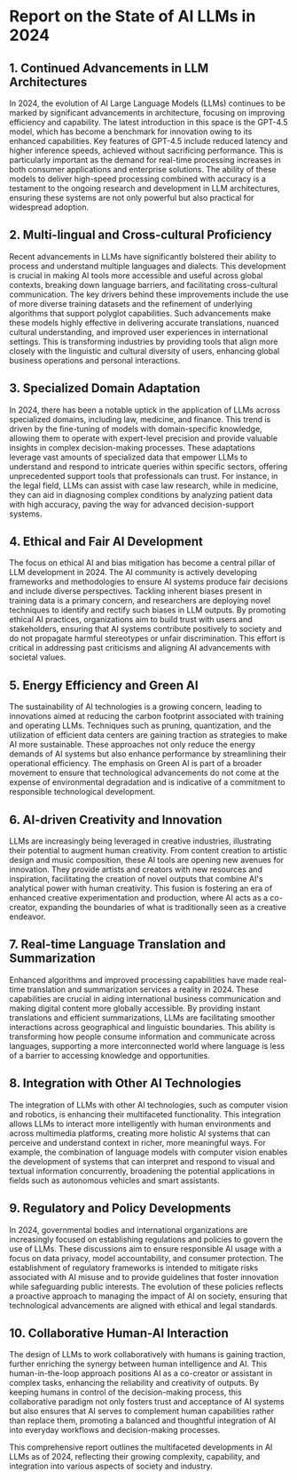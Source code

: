 # Report on the State of AI LLMs in 2024

## 1. Continued Advancements in LLM Architectures

In 2024, the evolution of AI Large Language Models (LLMs) continues to be marked by significant advancements in architecture, focusing on improving efficiency and capability. The latest introduction in this space is the GPT-4.5 model, which has become a benchmark for innovation owing to its enhanced capabilities. Key features of GPT-4.5 include reduced latency and higher inference speeds, achieved without sacrificing performance. This is particularly important as the demand for real-time processing increases in both consumer applications and enterprise solutions. The ability of these models to deliver high-speed processing combined with accuracy is a testament to the ongoing research and development in LLM architectures, ensuring these systems are not only powerful but also practical for widespread adoption.

## 2. Multi-lingual and Cross-cultural Proficiency

Recent advancements in LLMs have significantly bolstered their ability to process and understand multiple languages and dialects. This development is crucial in making AI tools more accessible and useful across global contexts, breaking down language barriers, and facilitating cross-cultural communication. The key drivers behind these improvements include the use of more diverse training datasets and the refinement of underlying algorithms that support polyglot capabilities. Such advancements make these models highly effective in delivering accurate translations, nuanced cultural understanding, and improved user experiences in international settings. This is transforming industries by providing tools that align more closely with the linguistic and cultural diversity of users, enhancing global business operations and personal interactions.

## 3. Specialized Domain Adaptation

In 2024, there has been a notable uptick in the application of LLMs across specialized domains, including law, medicine, and finance. This trend is driven by the fine-tuning of models with domain-specific knowledge, allowing them to operate with expert-level precision and provide valuable insights in complex decision-making processes. These adaptations leverage vast amounts of specialized data that empower LLMs to understand and respond to intricate queries within specific sectors, offering unprecedented support tools that professionals can trust. For instance, in the legal field, LLMs can assist with case law research, while in medicine, they can aid in diagnosing complex conditions by analyzing patient data with high accuracy, paving the way for advanced decision-support systems.

## 4. Ethical and Fair AI Development

The focus on ethical AI and bias mitigation has become a central pillar of LLM development in 2024. The AI community is actively developing frameworks and methodologies to ensure AI systems produce fair decisions and include diverse perspectives. Tackling inherent biases present in training data is a primary concern, and researchers are deploying novel techniques to identify and rectify such biases in LLM outputs. By promoting ethical AI practices, organizations aim to build trust with users and stakeholders, ensuring that AI systems contribute positively to society and do not propagate harmful stereotypes or unfair discrimination. This effort is critical in addressing past criticisms and aligning AI advancements with societal values.

## 5. Energy Efficiency and Green AI

The sustainability of AI technologies is a growing concern, leading to innovations aimed at reducing the carbon footprint associated with training and operating LLMs. Techniques such as pruning, quantization, and the utilization of efficient data centers are gaining traction as strategies to make AI more sustainable. These approaches not only reduce the energy demands of AI systems but also enhance performance by streamlining their operational efficiency. The emphasis on Green AI is part of a broader movement to ensure that technological advancements do not come at the expense of environmental degradation and is indicative of a commitment to responsible technological development.

## 6. AI-driven Creativity and Innovation

LLMs are increasingly being leveraged in creative industries, illustrating their potential to augment human creativity. From content creation to artistic design and music composition, these AI tools are opening new avenues for innovation. They provide artists and creators with new resources and inspiration, facilitating the creation of novel outputs that combine AI's analytical power with human creativity. This fusion is fostering an era of enhanced creative experimentation and production, where AI acts as a co-creator, expanding the boundaries of what is traditionally seen as a creative endeavor.

## 7. Real-time Language Translation and Summarization

Enhanced algorithms and improved processing capabilities have made real-time translation and summarization services a reality in 2024. These capabilities are crucial in aiding international business communication and making digital content more globally accessible. By providing instant translations and efficient summarizations, LLMs are facilitating smoother interactions across geographical and linguistic boundaries. This ability is transforming how people consume information and communicate across languages, supporting a more interconnected world where language is less of a barrier to accessing knowledge and opportunities.

## 8. Integration with Other AI Technologies

The integration of LLMs with other AI technologies, such as computer vision and robotics, is enhancing their multifaceted functionality. This integration allows LLMs to interact more intelligently with human environments and across multimedia platforms, creating more holistic AI systems that can perceive and understand context in richer, more meaningful ways. For example, the combination of language models with computer vision enables the development of systems that can interpret and respond to visual and textual information concurrently, broadening the potential applications in fields such as autonomous vehicles and smart assistants.

## 9. Regulatory and Policy Developments

In 2024, governmental bodies and international organizations are increasingly focused on establishing regulations and policies to govern the use of LLMs. These discussions aim to ensure responsible AI usage with a focus on data privacy, model accountability, and consumer protection. The establishment of regulatory frameworks is intended to mitigate risks associated with AI misuse and to provide guidelines that foster innovation while safeguarding public interests. The evolution of these policies reflects a proactive approach to managing the impact of AI on society, ensuring that technological advancements are aligned with ethical and legal standards.

## 10. Collaborative Human-AI Interaction

The design of LLMs to work collaboratively with humans is gaining traction, further enriching the synergy between human intelligence and AI. This human-in-the-loop approach positions AI as a co-creator or assistant in complex tasks, enhancing the reliability and creativity of outputs. By keeping humans in control of the decision-making process, this collaborative paradigm not only fosters trust and acceptance of AI systems but also ensures that AI serves to complement human capabilities rather than replace them, promoting a balanced and thoughtful integration of AI into everyday workflows and decision-making processes. 

This comprehensive report outlines the multifaceted developments in AI LLMs as of 2024, reflecting their growing complexity, capability, and integration into various aspects of society and industry.